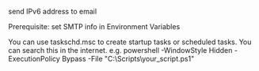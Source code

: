 send IPv6 address to email

Prerequisite: set SMTP info in Environment Variables

You can use taskschd.msc to create startup tasks or scheduled tasks. You can search this in the internet.
e.g. powershell -WindowStyle Hidden -ExecutionPolicy Bypass -File "C:\Scripts\your_script.ps1"